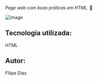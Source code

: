 *Page web com boas práticas em HTML.* 📄

![image](https://user-images.githubusercontent.com/97606816/194653420-e931c3e5-d0df-4045-94c8-45900b82dfe5.png)

## Tecnologia utilizada:

HTML

## Autor: 

Filipe Dias

